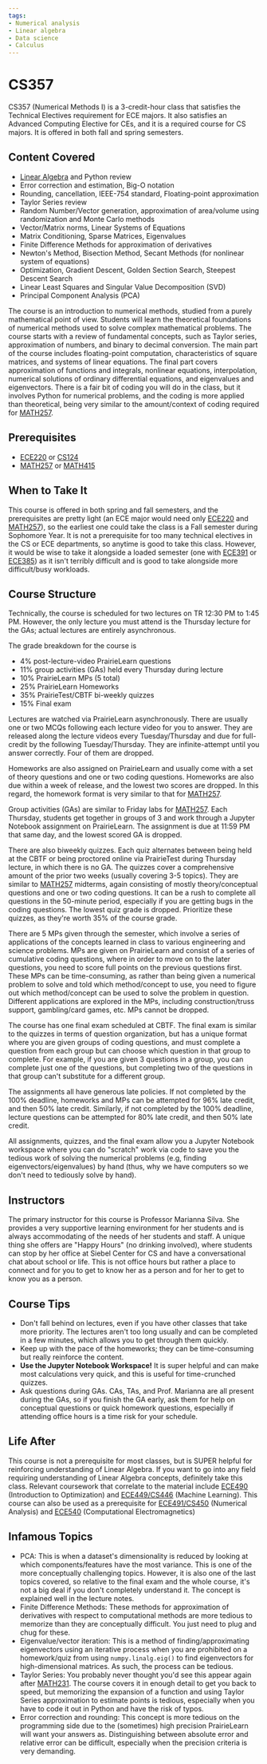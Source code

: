 ```yaml
---
tags:
- Numerical analysis
- Linear algebra
- Data science
- Calculus
---
```

# CS357

CS357 (Numerical Methods I) is a 3-credit-hour class that satisfies the Technical Electives requirement for ECE majors. It also satisfies an Advanced Computing Elective for CEs, and it is a required course for CS majors. It is offered in both fall and spring semesters.

## Content Covered

- [Linear Algebra](../MATH%20Course%20Offerings/MATH257.md) and Python review
- Error correction and estimation, Big-O notation
- Rounding, cancellation, IEEE-754 standard, Floating-point approximation
- Taylor Series review
- Random Number/Vector generation, approximation of area/volume using randomization and Monte Carlo methods
- Vector/Matrix norms, Linear Systems of Equations
- Matrix Conditioning, Sparse Matrices, Eigenvalues
- Finite Difference Methods for approximation of derivatives
- Newton's Method, Bisection Method, Secant Methods (for nonlinear system of equations)
- Optimization, Gradient Descent, Golden Section Search, Steepest Descent Search
- Linear Least Squares and Singular Value Decomposition (SVD)
- Principal Component Analysis (PCA)

The course is an introduction to numerical methods, studied from a purely mathematical point of view. Students will learn the theoretical foundations of numerical methods used to solve complex mathematical problems. The course starts with a review of fundamental concepts, such as Taylor series, approximation of numbers, and binary to decimal conversion. The main part of the course includes floating-point computation, characteristics of square matrices, and systems of linear equations. The final part covers approximation of functions and integrals, nonlinear equations, interpolation, numerical solutions of ordinary differential equations, and eigenvalues and eigenvectors. There is a fair bit of coding you will do in the class, but it involves Python for numerical problems, and the coding is more applied than theoretical, being very similar to the amount/context of coding required for [MATH257](../MATH%20Course%20Offerings/MATH257.md).

## Prerequisites

- [ECE220](../ECE%20Course%20Offerings/ECE220.md) or [CS124](CS124.md)
- [MATH257](../MATH%20Course%20Offerings/MATH257.md) or [MATH415](../MATH%20Course%20Offerings/MATH415.md)

## When to Take It

This course is offered in both spring and fall semesters, and the prerequisites are pretty light (an ECE major would need only [ECE220](../ECE%20Course%20Offerings/ECE220.md) and [MATH257](../MATH%20Course%20Offerings/MATH257.md)), so the earliest one could take the class is a Fall semester during Sophomore Year. It is not a prerequisite for too many technical electives in the CS or ECE departments, so anytime is good to take this class. However, it would be wise to take it alongside a loaded semester (one with [ECE391](../ECE%20Course%20Offerings/ECE391.md) or [ECE385](../ECE%20Course%20Offerings/ECE385.md)) as it isn't terribly difficult and is good to take alongside more difficult/busy workloads.

## Course Structure

Technically, the course is scheduled for two lectures on TR 12:30 PM to 1:45 PM. However, the only lecture you must attend is the Thursday lecture for the GAs; actual lectures are entirely asynchronous.

The grade breakdown for the course is

- 4% post-lecture-video PrairieLearn questions
- 11% group activities (GAs) held every Thursday during lecture
- 10% PrairieLearn MPs (5 total)
- 25% PrairieLearn Homeworks
- 35% PrairieTest/CBTF bi-weekly quizzes
- 15% Final exam

Lectures are watched via PrairieLearn asynchronously. There are usually one or two MCQs following each lecture video for you to answer. They are released along the lecture videos every Tuesday/Thursday and due for full-credit by the following Tuesday/Thursday. They are infinite-attempt until you answer correctly. Four of them are dropped. 

Homeworks are also assigned on PrairieLearn and usually come with a set of theory questions and one or two coding questions. Homeworks are also due within a week of release, and the lowest two scores are dropped. In this regard, the homework format is very similar to that for [MATH257](../MATH%20Course%20Offerings/MATH257.md).

Group activities (GAs) are similar to Friday labs for [MATH257](../MATH%20Course%20Offerings/MATH257.md). Each Thursday, students get together in groups of 3 and work through a Jupyter Notebook assignment on PrairieLearn. The assignment is due at 11:59 PM that same day, and the lowest scored GA is dropped.

There are also biweekly quizzes. Each quiz alternates between being held at the CBTF or being proctored online via PrairieTest during Thursday lecture, in which there is no GA. The quizzes cover a comprehensive amount of the prior two weeks (usually covering 3-5 topics). They are similar to [MATH257](../MATH%20Course%20Offerings/MATH257.md) midterms, again consisting of mostly theory/conceptual questions and one or two coding questions. It can be a rush to complete all questions in the 50-minute period, especially if you are getting bugs in the coding questions. The lowest quiz grade is dropped. Prioritize these quizzes, as they're worth 35% of the course grade.

There are 5 MPs given through the semester, which involve a series of applications of the concepts learned in class to various engineering and science problems. MPs are given on PrairieLearn and consist of a series of cumulative coding questions, where in order to move on to the later questions, you need to score full points on the previous questions first. These MPs can be time-consuming, as rather than being given a numerical problem to solve and told which method/concept to use, you need to figure out which method/concept can be used to solve the problem in question. Different applications are explored in the MPs, including construction/truss support, gambling/card games, etc. MPs cannot be dropped.

The course has one final exam scheduled at CBTF. The final exam is similar to the quizzes in terms of question organization, but has a unique format where you are given groups of coding questions, and must complete a question from each group but can choose which question in that group to complete. For example, if you are given 3 questions in a group, you can complete just one of the questions, but completing two of the questions in that group can't substitute for a different group.

The assignments all have generous late policies. If not completed by the 100% deadline, homeworks and MPs can be attempted for 96% late credit, and then 50% late credit. Similarly, if not completed by the 100% deadline, lecture questions can be attempted for 80% late credit, and then 50% late credit.

All assignments, quizzes, and the final exam allow you a Jupyter Notebook workspace where you can do "scratch" work via code to save you the tedious work of solving the numerical problems (e.g, finding eigenvectors/eigenvalues) by hand (thus, why we have computers so we don't need to tediously solve by hand).
## Instructors

The primary instructor for this course is Professor Marianna Silva. She provides a very supportive learning environment for her students and is always accommodating of the needs of her students and staff. A unique thing she offers are "Happy Hours" (no drinking involved), where students can stop by her office at Siebel Center for CS and have a conversational chat about school or life. This is not office hours but rather a place to connect and for you to get to know her as a person and for her to get to know you as a person.

## Course Tips

- Don't fall behind on lectures, even if you have other classes that take more priority. The lectures aren't too long usually and can be completed in a few minutes, which allows you to get through them quickly.
- Keep up with the pace of the homeworks; they can be time-consuming but really reinforce the content.
- **Use the Jupyter Notebook Workspace!** It is super helpful and can make most calculations very quick, and this is useful for time-crunched quizzes.
- Ask questions during GAs. CAs, TAs, and Prof. Marianna are all present during the GAs, so if you finish the GA early, ask them for help on conceptual questions or quick homework questions, especially if attending office hours is a time risk for your schedule.

## Life After

This course is not a prerequisite for most classes, but is SUPER helpful for reinforcing understanding of Linear Algebra. If you want to go into any field requiring understanding of Linear Algebra concepts, definitely take this class. Relevant coursework that correlate to the material include [ECE490](../ECE%20Course%20Offerings/ECE490.md) (Introduction to Optimization) and [ECE449/CS446](../ECE%20Course%20Offerings/ECE449.md) (Machine Learning). This course can also be used as a prerequisite for [ECE491/CS450](../ECE%20Course%20Offerings/ECE491.md) (Numerical Analysis) and [ECE540](../ECE%20Course%20Offerings/ECE540.md) (Computational Electromagnetics)

## Infamous Topics

- PCA: This is when a dataset's dimensionality is reduced by looking at which components/features have the most variance. This is one of the more conceptually challenging topics. However, it is also one of the last topics covered, so relative to the final exam and the whole course, it's not a big deal if you don't completely understand it. The concept is explained well in the lecture notes.
- Finite Difference Methods: These methods for approximation of derivatives with respect to computational methods are more tedious to memorize than they are conceptually difficult. You just need to plug and chug for these.
- Eigenvalue/vector iteration: This is a method of finding/approximating eigenvectors using an iterative process when you are prohibited on a homework/quiz from using `numpy.linalg.eig()` to find eigenvectors for high-dimensional matrices. As such, the process can be tedious.
- Taylor Series: You probably never thought you'd see this appear again after [MATH231](../MATH%20Course%20Offerings/MATH231.md). The course covers it in enough detail to get you back to speed, but memorizing the expansion of a function and using Taylor Series approximation to estimate points is tedious, especially when you have to code it out in Python and have the risk of typos.
- Error correction and rounding: This concept is more tedious on the programming side due to the (sometimes) high precision PrairieLearn will want your answers as. Distinguishing between absolute error and relative error can be difficult, especially when the precision criteria is very demanding.